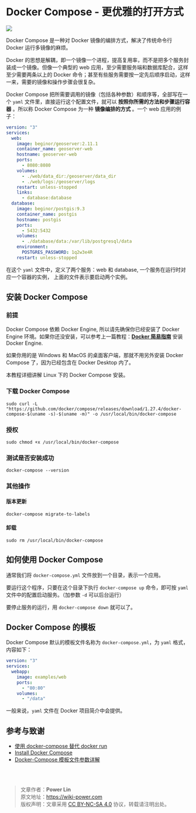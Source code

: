 # Docker Compose - 更优雅的打开方式

![](https://wiki-media-1253965369.cos.ap-guangzhou.myqcloud.com/img/20210117130925.jpg)

Docker Compose 是一种对 Docker 镜像的编排方式，解决了传统命令行 Docker 运行多镜像的麻烦。

Docker 的思想是解耦，即一个镜像一个进程，提高复用率，而不是把多个服务封装成一个镜像。但像一个典型的 web 应用，至少需要服务端和数据库配合，这样至少需要两条以上的 Docker 命令；甚至有些服务需要按一定先后顺序启动，这样一来，需要的镜像和操作步骤会很复杂。

Docker Compose 把所需要调用的镜像（包括各种参数）和顺序等，全部写在一个 `yaml` 文件里，直接运行这个配置文件，就可以 **按照你所需的方法和步骤运行容器** 。所以称 Docker Compose 为一种 **镜像编排的方式** 。一个 web 应用的例子：

```yaml
version: "3"
services:
  web:
    image: beginor/geoserver:2.11.1
    container_name: geoserver-web
    hostname: geoserver-web
    ports:
      - 8080:8080
    volumes:
      - ./web/data_dir:/geoserver/data_dir
      - ./web/logs:/geoserver/logs
    restart: unless-stopped
    links:
      - database:database
  database:
    image: beginor/postgis:9.3
    container_name: postgis
    hostname: postgis
    ports:
      - 5432:5432
    volumes:
      - ./database/data:/var/lib/postgresql/data
    environment:
      POSTGRES_PASSWORD: 1q2w3e4R
    restart: unless-stopped
```

在这个 `yaml` 文件中，定义了两个服务：web 和 database, 一个服务在运行时对应一个容器的实例， 上面的文件表示要启动两个实例。

## 安装 Docker Compose

### 前提

Docker Compose 依赖 Docker Engine, 所以请先确保你已经安装了 Docker Engine 环境。如果你还没安装，可以参考上一篇教程：[**Docker 简易指南**](https://wiki-power.com/Docker%E7%AE%80%E6%98%93%E6%8C%87%E5%8D%97) 安装 Docker Engine.

如果你用的是 Windows 和 MacOS 的桌面客户端，那就不用另外安装 Docker Compose 了，因为已经包含在 Docker Desktop 内了。

本教程详细讲解 Linux 下的 Docker Compose 安装。

### 下载 Docker Compose

```shell
sudo curl -L "https://github.com/docker/compose/releases/download/1.27.4/docker-compose-$(uname -s)-$(uname -m)" -o /usr/local/bin/docker-compose
```

### 授权

```shell
sudo chmod +x /usr/local/bin/docker-compose
```

### 测试是否安装成功

```shell
docker-compose --version
```

### 其他操作

#### 版本更新

```shell
docker-compose migrate-to-labels
```

#### 卸载

```shell
sudo rm /usr/local/bin/docker-compose
```

## 如何使用 Docker Compose

通常我们将 `docker-compose.yml` 文件放到一个目录，表示一个应用。

要运行这个程序，只要在这个目录下执行 `docker-compose up` 命令，即可按 `yaml` 文件中的配置启动服务。（加参数 `-d` 可以后台运行）

要停止服务的运行，用 `docker-compose down` 就可以了。

## Docker Compose 的模板

Docker Compose 默认的模板文件名称为 `docker-compose.yml`，为 `yaml` 格式，内容如下：

```yaml
version: "3"
services:
  webapp:
    image: examples/web
    ports:
      - "80:80"
    volumes:
      - "/data"
```

一般来说，`yaml` 文件在 Docker 项目简介中会提供。

## 参考与致谢

- [使用 docker-compose 替代 docker run](https://beginor.github.io/2017/06/08/use-compose-instead-of-run.html)
- [Install Docker Compose](https://docs.docker.com/compose/install/#prerequisites)
- [Docker-Compose 模板文件参数详解](https://blog.51cto.com/14154700/2466054)

<br />

<br />

> 文章作者：**Power Lin**  
> 原文地址：<https://wiki-power.com>  
> 版权声明：文章采用 [CC BY-NC-SA 4.0](https://creativecommons.org/licenses/by/4.0/deed.zh) 协议，转载请注明出处。
